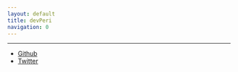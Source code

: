 ```yaml
---
layout: default
title: devPeri
navigation: 0
---
```


---

- [Github](https://www.github.com/devPeri)
- [Twitter](https://www.twitter.com/p3r1)
